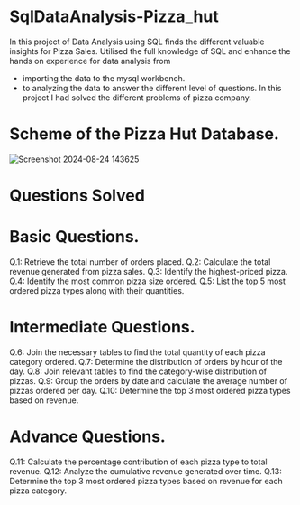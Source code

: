 # SqlDataAnalysis-Pizza_hut
In this project of Data Analysis using SQL finds the different valuable insights for Pizza Sales.
Utilised the full knowledge of SQL and enhance the hands on experience for data analysis from 
  - importing the data to the mysql workbench.
  - to analyzing the data to answer the different level of questions.
In this project I had solved the different problems of pizza company.

# Scheme of the Pizza Hut Database.
![Screenshot 2024-08-24 143625](https://github.com/user-attachments/assets/ae50115d-2cf1-475a-a966-0f24cfccde5d)

# Questions Solved
  # Basic Questions.
  Q.1: Retrieve the total number of orders placed.
  Q.2: Calculate the total revenue generated from pizza sales.
  Q.3: Identify the highest-priced pizza.
  Q.4: Identify the most common pizza size ordered.
  Q.5: List the top 5 most ordered pizza types along with their quantities.

  # Intermediate Questions.
  Q.6: Join the necessary tables to find the total quantity of each pizza category ordered.
  Q.7: Determine the distribution of orders by hour of the day.
  Q.8: Join relevant tables to find the category-wise distribution of pizzas.
  Q.9: Group the orders by date and calculate the average number of pizzas ordered per day.
  Q.10: Determine the top 3 most ordered pizza types based on revenue.

  # Advance Questions.
  Q.11: Calculate the percentage contribution of each pizza type to total revenue.
  Q.12: Analyze the cumulative revenue generated over time.
  Q.13: Determine the top 3 most ordered pizza types based on revenue for each pizza category.

